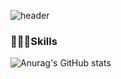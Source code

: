 ![header](https://capsule-render.vercel.app/api?type=transparent&color=auto&height=300&section=header&text=EnjoyDeveloping&fontSize=90)

### 🧑🏻‍💻Skills
<!--
**kes3035/kes3035** is a ✨ _special_ ✨ repository because its `README.md` (this file) appears on your GitHub profile.

Here are some ideas to get you started:

- 🔭 I’m currently working on ...
- 🌱 I’m currently learning ...
- 👯 I’m looking to collaborate on ...
- 🤔 I’m looking for help with ...
- 💬 Ask me about ...
- 📫 How to reach me: ...
- 😄 Pronouns: ...
- ⚡ Fun fact: ...
-->
![Anurag's GitHub stats](https://github-readme-stats.vercel.app/api?username=kes3035&show_icons=true&theme=radical)
